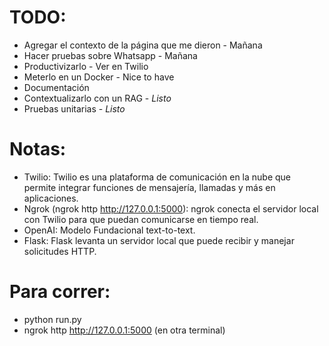 # TODO:
- Agregar el contexto de la página que me dieron - Mañana
- Hacer pruebas sobre Whatsapp - Mañana
- Productivizarlo - Ver en Twilio
- Meterlo en un Docker - Nice to have
- Documentación
- Contextualizarlo con un RAG - *Listo*
- Pruebas unitarias - *Listo*

# Notas:
- Twilio: Twilio es una plataforma de comunicación en la nube que permite integrar funciones de mensajería, llamadas y más en aplicaciones.
- Ngrok (ngrok http http://127.0.0.1:5000): ngrok conecta el servidor local con Twilio para que puedan comunicarse en tiempo real.
- OpenAI: Modelo Fundacional text-to-text.
- Flask: Flask levanta un servidor local que puede recibir y manejar solicitudes HTTP.


# Para correr:
- python run.py
- ngrok http http://127.0.0.1:5000 (en otra terminal)







